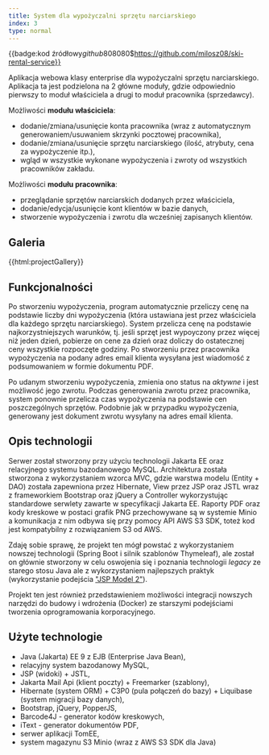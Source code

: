 ```yaml
---
title: System dla wypożyczalni sprzętu narciarskiego
index: 3
type: normal
---
```


{{badge:kod źródłowy$github$808080$https://github.com/milosz08/ski-rental-service}}

Aplikacja webowa klasy enterprise dla wypożyczalni sprzętu narciarskiego. Aplikacja ta jest podzielona na 2 główne
moduły, gdzie odpowiednio pierwszy to moduł właściciela a drugi to moduł pracownika (sprzedawcy).

Możliwości **modułu właściciela**:

- dodanie/zmiana/usunięcie konta pracownika (wraz z automatycznym generowaniem/usuwaniem skrzynki pocztowej pracownika),
- dodanie/zmiana/usunięcie sprzętu narciarskiego (ilość, atrybuty, cena za wypożyczenie itp.),
- wgląd w wszystkie wykonane wypożyczenia i zwroty od wszystkich pracowników zakładu.

Możliwości **modułu pracownika**:

- przeglądanie sprzętów narciarskich dodanych przez właściciela,
- dodanie/edycja/usunięcie kont klientów w bazie danych,
- stworzenie wypożyczenia i zwrotu dla wcześniej zapisanych klientów.

## Galeria

{{html:projectGallery}}

## Funkcjonalności

Po stworzeniu wypożyczenia, program automatycznie przeliczy cenę na podstawie liczby dni wypożyczenia (która ustawiana
jest przez właściciela dla każdego sprzętu narciarskiego). System przelicza cenę na podstawie najkorzystniejszych
warunków, tj. jeśli sprzęt jest wypoyczony przez więcej niż jeden dzień, pobierze on cene za dzień oraz doliczy do
ostatecznej ceny wszystkie rozpoczęte godziny. Po stworzeniu przez pracownika wypożyczenia na podany adres email klienta
wysyłana jest wiadomość z podsumowaniem w formie dokumentu PDF.

Po udanym stworzeniu wypożyczenia, zmienia ono status na _aktywne_ i jest możliwość jego zwrotu. Podczas generowania
zwrotu przez pracownika, system ponownie przelicza czas wypożyczenia na podstawie cen poszczególnych sprzętów. Podobnie
jak w przypadku wypożyczenia, generowany jest dokument zwrotu wysyłany na adres email klienta.

## Opis technologii

Serwer został stworzony przy użyciu technologii Jakarta EE oraz relacyjnego systemu bazodanowego MySQL. Architektura
została stworzona z wykorzystaniem wzorca MVC, gdzie warstwa modelu (Entity + DAO) została zapewniona przez Hibernate,
View przez JSP oraz JSTL wraz z frameworkiem Bootstrap oraz jQuery a Controller wykorzystując standardowe serwlety
zawarte w specyfikacji Jakarta EE. Raporty PDF oraz kody kreskowe w postaci grafik PNG przechowywane są w systemie Minio
a komunikacja z nim odbywa się przy pomocy API AWS S3 SDK, toteż kod jest kompatybilny z rozwiązaniem S3 od AWS.

Zdaję sobie sprawę, że projekt ten mógł powstać z wykorzystaniem nowszej technologii (Spring Boot i silnik szablonów
Thymeleaf), ale został on głównie stworzony w celu oswojenia się i poznania technologii _legacy_ ze starego stosu Java
ale z wykorzystaniem najlepszych praktyk (wykorzystanie podejścia
["JSP Model 2"](https://en.wikipedia.org/wiki/JSP_model_2_architecture)).

Projekt ten jest również przedstawieniem możliwości integracji nowszych narzędzi do budowy i wdrożenia (Docker) ze
starszymi podejściami tworzenia oprogramowania korporacyjnego.

## Użyte technologie

- Java (Jakarta) EE 9 z EJB (Enterprise Java Bean),
- relacyjny system bazodanowy MySQL,
- JSP (widoki) + JSTL,
- Jakarta Mail Api (klient poczty) + Freemarker (szablony),
- Hibernate (system ORM) + C3P0 (pula połączeń do bazy) + Liquibase (system migracji bazy danych),
- Bootstrap, jQuery, PopperJS,
- Barcode4J - generator kodów kreskowych,
- iText - generator dokumentów PDF,
- serwer aplikacji TomEE,
- system magazynu S3 Minio (wraz z AWS S3 SDK dla Java)
